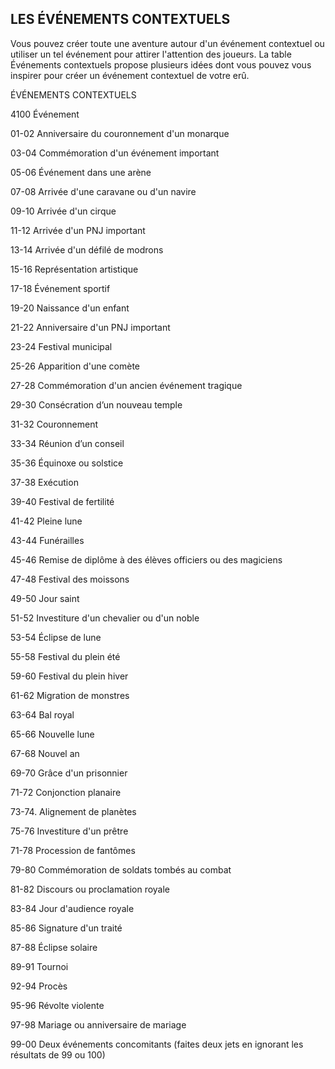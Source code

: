 ## LES ÉVÉNEMENTS CONTEXTUELS


Vous pouvez créer toute une aventure autour d'un événement
contextuel ou utiliser un tel événement pour attirer
l'attention des joueurs. La table Événements contextuels
propose plusieurs idées dont vous pouvez vous inspirer pour
créer un événement contextuel de votre erû.

ÉVÉNEMENTS CONTEXTUELS

4100 Événement

01-02 Anniversaire du couronnement d'un monarque

03-04 Commémoration d'un événement important

05-06 Événement dans une arène

07-08 Arrivée d'une caravane ou d'un navire

09-10 Arrivée d'un cirque

11-12 Arrivée d'un PNJ important

13-14 Arrivée d'un défilé de modrons

15-16 Représentation artistique

17-18 Événement sportif

19-20 Naissance d'un enfant

21-22 Anniversaire d'un PNJ important

23-24 Festival municipal

25-26 Apparition d'une comète

27-28 Commémoration d'un ancien événement tragique

29-30  Consécration d’un nouveau temple

31-32 Couronnement

33-34 Réunion d’un conseil

35-36  Équinoxe ou solstice

37-38 Exécution

39-40 Festival de fertilité

41-42 Pleine lune

43-44 Funérailles

45-46 Remise de diplôme à des élèves officiers ou des magiciens

47-48 Festival des moissons

49-50 Jour saint

51-52  Investiture d'un chevalier ou d'un noble

53-54  Éclipse de lune

55-58 Festival du plein été

59-60 Festival du plein hiver

61-62 Migration de monstres

63-64 Bal royal

65-66 Nouvelle lune

67-68 Nouvel an

69-70 Grâce d'un prisonnier

71-72 Conjonction planaire

73-74. Alignement de planètes

75-76 Investiture d'un prêtre

71-78 Procession de fantômes

79-80 Commémoration de soldats tombés au combat

81-82 Discours ou proclamation royale

83-84 Jour d'audience royale

85-86 Signature d'un traité

87-88 Éclipse solaire

89-91 Tournoi

92-94 Procès

95-96  Révolte violente

97-98 Mariage ou anniversaire de mariage

99-00 Deux événements concomitants (faites deux jets en
ignorant les résultats de 99 ou 100)
